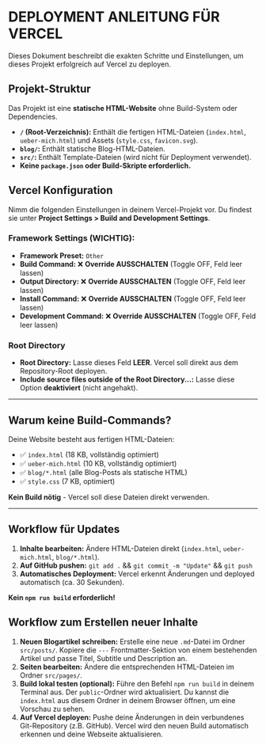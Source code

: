# DEPLOYMENT ANLEITUNG FÜR VERCEL

Dieses Dokument beschreibt die exakten Schritte und Einstellungen, um dieses Projekt erfolgreich auf Vercel zu deployen.

## Projekt-Struktur

Das Projekt ist eine **statische HTML-Website** ohne Build-System oder Dependencies.

- **`/` (Root-Verzeichnis):** Enthält die fertigen HTML-Dateien (`index.html`, `ueber-mich.html`) und Assets (`style.css`, `favicon.svg`).
- **`blog/`:** Enthält statische Blog-HTML-Dateien.
- **`src/`:** Enthält Template-Dateien (wird nicht für Deployment verwendet).
- **Keine `package.json` oder Build-Skripte erforderlich.**

## Vercel Konfiguration

Nimm die folgenden Einstellungen in deinem Vercel-Projekt vor. Du findest sie unter **Project Settings > Build and Development Settings**.

### Framework Settings (WICHTIG):

- **Framework Preset:** `Other`
- **Build Command:** ❌ **Override AUSSCHALTEN** (Toggle OFF, Feld leer lassen)
- **Output Directory:** ❌ **Override AUSSCHALTEN** (Toggle OFF, Feld leer lassen)
- **Install Command:** ❌ **Override AUSSCHALTEN** (Toggle OFF, Feld leer lassen)  
- **Development Command:** ❌ **Override AUSSCHALTEN** (Toggle OFF, Feld leer lassen)

### Root Directory

- **Root Directory:** Lasse dieses Feld **LEER**. Vercel soll direkt aus dem Repository-Root deployen.
- **Include source files outside of the Root Directory...:** Lasse diese Option **deaktiviert** (nicht angehakt).

---

## Warum keine Build-Commands?

Deine Website besteht aus fertigen HTML-Dateien:
- ✅ `index.html` (18 KB, vollständig optimiert)
- ✅ `ueber-mich.html` (10 KB, vollständig optimiert)  
- ✅ `blog/*.html` (alle Blog-Posts als statische HTML)
- ✅ `style.css` (7 KB, optimiert)

**Kein Build nötig** - Vercel soll diese Dateien direkt verwenden.

---

## Workflow für Updates

1. **Inhalte bearbeiten:** Ändere HTML-Dateien direkt (`index.html`, `ueber-mich.html`, `blog/*.html`).
2. **Auf GitHub pushen:** `git add .` && `git commit -m "Update"` && `git push`
3. **Automatisches Deployment:** Vercel erkennt Änderungen und deployed automatisch (ca. 30 Sekunden).

**Kein `npm run build` erforderlich!**

## Workflow zum Erstellen neuer Inhalte

1.  **Neuen Blogartikel schreiben:** Erstelle eine neue `.md`-Datei im Ordner `src/posts/`. Kopiere die `---` Frontmatter-Sektion von einem bestehenden Artikel und passe Titel, Subtitle und Description an.
2.  **Seiten bearbeiten:** Ändere die entsprechenden HTML-Dateien im Ordner `src/pages/`.
3.  **Build lokal testen (optional):** Führe den Befehl `npm run build` in deinem Terminal aus. Der `public`-Ordner wird aktualisiert. Du kannst die `index.html` aus diesem Ordner in deinem Browser öffnen, um eine Vorschau zu sehen.
4.  **Auf Vercel deployen:** Pushe deine Änderungen in dein verbundenes Git-Repository (z.B. GitHub). Vercel wird den neuen Build automatisch erkennen und deine Webseite aktualisieren.
